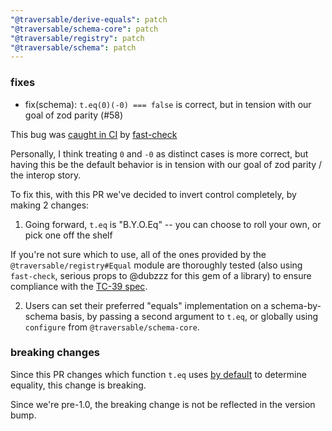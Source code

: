 ```yaml
---
"@traversable/derive-equals": patch
"@traversable/schema-core": patch
"@traversable/registry": patch
"@traversable/schema": patch
---
```


### fixes

- fix(schema): `t.eq(0)(-0) === false` is correct, but in tension with our goal of zod parity (#58)

This bug was [caught in CI](https://github.com/traversable/schema/actions/runs/13773472926) by [fast-check](https://github.com/dubzzz/fast-check)

Personally, I think treating `0` and `-0` as distinct cases is more correct, but having this be
the default behavior is in tension with our goal of zod parity / the interop story.

To fix this, with this PR we've decided to invert control completely, by making 2 changes:

1. Going forward, `t.eq` is "B.Y.O.Eq" -- you can choose to roll your own, or pick one off the shelf

If you're not sure which to use, all of the ones provided by the `@traversable/registry#Equal` module
are thoroughly tested (also using `fast-check`, serious props to @dubzzz for this gem of a library) to 
ensure compliance with the [TC-39 spec](https://tc39.es/ecma262/multipage/abstract-operations.html#sec-isstrictlyequal).

2. Users can set their preferred "equals" implementation on a schema-by-schema basis, by passing a second
argument to `t.eq`, or globally using `configure` from `@traversable/schema-core`.

### breaking changes

Since this PR changes which function `t.eq` uses [by default](https://tc39.es/ecma262/multipage/abstract-operations.html#sec-isstrictlyequal) to determine equality, this change is breaking.

Since we're pre-1.0, the breaking change is not be reflected in the version bump.
